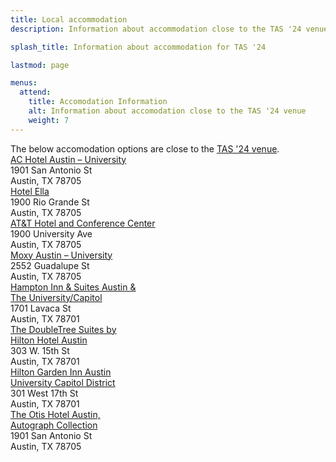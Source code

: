 ```yaml
---
title: Local accommodation
description: Information about accommodation close to the TAS '24 venue at The University of Texas at Austin.

splash_title: Information about accommodation for TAS '24

lastmod: page

menus:
  attend:
    title: Accomodation Information
    alt: Information about accomodation close to the TAS '24 venue
    weight: 7
---
```


<div class="text-center">
The below accomodation options are close to the <a href="/2024/attend/venue-information">TAS '24 venue</a>.
</div>

 <div class="d-flex flex-wrap justify-content-center">
  <div class="border m-3 p-3 px-5">
    <a href="https://www.marriott.com/en-us/hotels/ausaw-ac-hotel-austin-university/overview/?scid=f2ae0541-1279-4f24-b197-a979c79310b0">AC Hotel Austin – University</a><br>
    1901 San Antonio St<br>
    Austin, TX 78705
  </div>

  <div class="border m-3 p-3 px-5">
    <a href="https://hotelella.com">Hotel Ella</a><br>
    1900 Rio Grande St<br>
    Austin, TX 78705
  </div>

  <div class="border m-3 p-3 px-5">
    <a href="https://meetattexas.com">AT&T Hotel and Conference Center</a><br>
    1900 University Ave<br>
    Austin, TX 78705
  </div>

  <div class="border m-3 p-3 px-5">
    <a href="https://www.marriott.com/en-us/hotels/ausox-moxy-austin-university/overview/">Moxy Austin – University</a><br>
    2552 Guadalupe St<br>
    Austin, TX 78705
  </div>

  <div class="border m-3 p-3 px-5">
    <a href="https://www.hilton.com/en/hotels/ausuahx-hampton-suites-austin-at-the-university-capitol/?SEO_id=GMB-AMER-HX-AUSUAHX&y_source=1_MjA4MjYyNi03MTUtbG9jYXRpb24ud2Vic2l0ZQ%3D%3D">Hampton Inn & Suites Austin &<br>The University/Capitol</a><br>
    1701 Lavaca St<br>
    Austin, TX 78701
  </div>
  
  <div class="border m-3 p-3 px-5">
    <a href="https://www.hilton.com/en/hotels/ausfldt-doubletree-suites-austin/?SEO_id=GMB-AMER-DT-AUSFLDT&y_source=1_MTM3MjY0MS03MTUtbG9jYXRpb24ud2Vic2l0ZQ%3D%3Dhttps://www.hilton.com/en/hotels/ausfldt-doubletree-suites-austin/?SEO_id=GMB-AMER-DT-AUSFLDT&y_source=1_MTM3MjY0MS03MTUtbG9jYXRpb24ud2Vic2l0ZQ%3D%3Dhttps://www.hilton.com/en/hotels/ausfldt-doubletree-suites-austin/?SEO_id=GMB-AMER-DT-AUSFLDT&y_source=1_MTM3MjY0MS03MTUtbG9jYXRpb24ud2Vic2l0ZQ%3D%3Dhttps://www.hilton.com/en/hotels/ausfldt-doubletree-suites-austin/?SEO_id=GMB-AMER-DT-AUSFLDT&y_source=1_MTM3MjY0MS03MTUtbG9jYXRpb24ud2Vic2l0ZQ%3D%3Dhttps://www.hilton.com/en/hotels/ausfldt-doubletree-suites-austin/?SEO_id=GMB-AMER-DT-AUSFLDT&y_source=1_MTM3MjY0MS03MTUtbG9jYXRpb24ud2Vic2l0ZQ%3D%3D">The DoubleTree Suites by<br>Hilton Hotel Austin</a><br>
    303 W. 15th St<br>
    Austin, TX 78701
  </div>

  <div class="border m-3 p-3 px-5">
    <a href="https://www.hilton.com/en/hotels/ausaugi-hilton-garden-inn-austin-university-capitol-district/?SEO_id=GMB-AMER-GI-AUSAUGI&y_source=1_MjUzNjUyMzktNzE1LWxvY2F0aW9uLndlYnNpdGU%3D">Hilton Garden Inn Austin<br>University Capitol District</a><br>
    301 West 17th St<br>
    Austin, TX 78701
  </div>

  <div class="border m-3 p-3 px-5">
    <a href="https://www.marriott.com/en-us/hotels/ausak-the-otis-hotel-austin-autograph-collection/overview/?scid=f2ae0541-1279-4f24-b197-a979c79310b0">The Otis Hotel Austin,<br>Autograph Collection</a><br>
    1901 San Antonio St<br>
    Austin, TX 78705
  </div>

 </div>